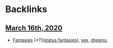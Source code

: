 
# Backlinks
## [March 16th, 2020](<March 16th, 2020.md>)
- [Fantasies](<Fantasies.md>) [*?]([status fantasies](<status fantasies.md>)), [sex](<sex.md>), [dreams](<dreams.md>),

